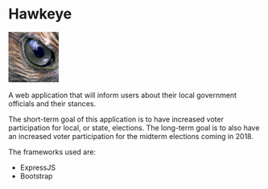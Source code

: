 # Hawkeye

<img src="https://raw.githubusercontent.com/SunilRao01/Hawkeye/master/public/images/logo.jpg" width="100" height="100"/>

A web application that will inform users about their local government officials and their stances.

The short-term goal of this application is to have increased voter participation for local, or state, elections. The long-term goal is to also have an increased voter participation for the midterm elections coming in 2018.

The frameworks used are:
- ExpressJS
- Bootstrap
